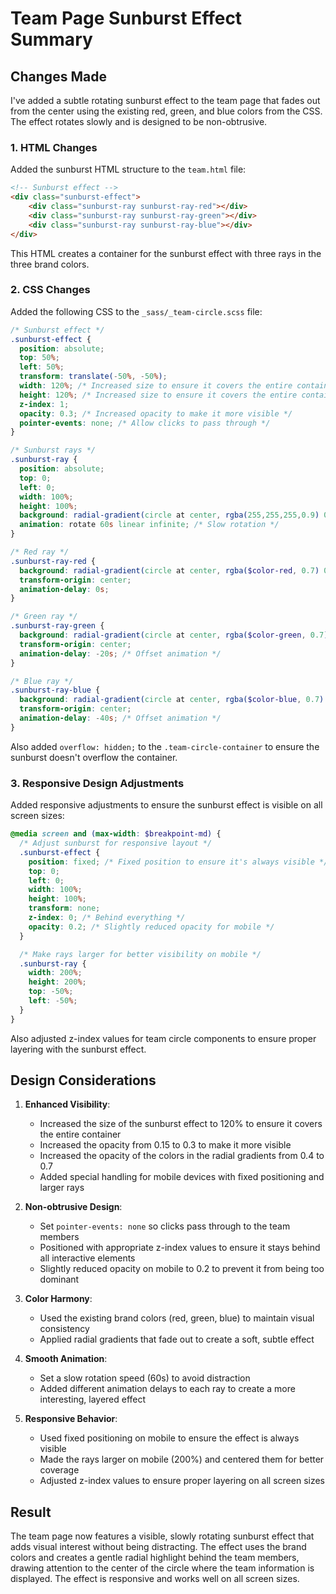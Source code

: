 # Team Page Sunburst Effect Summary

## Changes Made

I've added a subtle rotating sunburst effect to the team page that fades out from the center using the existing red, green, and blue colors from the CSS. The effect rotates slowly and is designed to be non-obtrusive.

### 1. HTML Changes

Added the sunburst HTML structure to the `team.html` file:

```html
<!-- Sunburst effect -->
<div class="sunburst-effect">
    <div class="sunburst-ray sunburst-ray-red"></div>
    <div class="sunburst-ray sunburst-ray-green"></div>
    <div class="sunburst-ray sunburst-ray-blue"></div>
</div>
```

This HTML creates a container for the sunburst effect with three rays in the three brand colors.

### 2. CSS Changes

Added the following CSS to the `_sass/_team-circle.scss` file:

```scss
/* Sunburst effect */
.sunburst-effect {
  position: absolute;
  top: 50%;
  left: 50%;
  transform: translate(-50%, -50%);
  width: 120%; /* Increased size to ensure it covers the entire container */
  height: 120%; /* Increased size to ensure it covers the entire container */
  z-index: 1;
  opacity: 0.3; /* Increased opacity to make it more visible */
  pointer-events: none; /* Allow clicks to pass through */
}

/* Sunburst rays */
.sunburst-ray {
  position: absolute;
  top: 0;
  left: 0;
  width: 100%;
  height: 100%;
  background: radial-gradient(circle at center, rgba(255,255,255,0.9) 0%, rgba(255,255,255,0) 70%);
  animation: rotate 60s linear infinite; /* Slow rotation */
}

/* Red ray */
.sunburst-ray-red {
  background: radial-gradient(circle at center, rgba($color-red, 0.7) 0%, rgba($color-red, 0) 70%);
  transform-origin: center;
  animation-delay: 0s;
}

/* Green ray */
.sunburst-ray-green {
  background: radial-gradient(circle at center, rgba($color-green, 0.7) 0%, rgba($color-green, 0) 70%);
  transform-origin: center;
  animation-delay: -20s; /* Offset animation */
}

/* Blue ray */
.sunburst-ray-blue {
  background: radial-gradient(circle at center, rgba($color-blue, 0.7) 0%, rgba($color-blue, 0) 70%);
  transform-origin: center;
  animation-delay: -40s; /* Offset animation */
}
```

Also added `overflow: hidden;` to the `.team-circle-container` to ensure the sunburst doesn't overflow the container.

### 3. Responsive Design Adjustments

Added responsive adjustments to ensure the sunburst effect is visible on all screen sizes:

```scss
@media screen and (max-width: $breakpoint-md) {
  /* Adjust sunburst for responsive layout */
  .sunburst-effect {
    position: fixed; /* Fixed position to ensure it's always visible */
    top: 0;
    left: 0;
    width: 100%;
    height: 100%;
    transform: none;
    z-index: 0; /* Behind everything */
    opacity: 0.2; /* Slightly reduced opacity for mobile */
  }

  /* Make rays larger for better visibility on mobile */
  .sunburst-ray {
    width: 200%;
    height: 200%;
    top: -50%;
    left: -50%;
  }
}
```

Also adjusted z-index values for team circle components to ensure proper layering with the sunburst effect.

## Design Considerations

1. **Enhanced Visibility**: 
   - Increased the size of the sunburst effect to 120% to ensure it covers the entire container
   - Increased the opacity from 0.15 to 0.3 to make it more visible
   - Increased the opacity of the colors in the radial gradients from 0.4 to 0.7
   - Added special handling for mobile devices with fixed positioning and larger rays

2. **Non-obtrusive Design**: 
   - Set `pointer-events: none` so clicks pass through to the team members
   - Positioned with appropriate z-index values to ensure it stays behind all interactive elements
   - Slightly reduced opacity on mobile to 0.2 to prevent it from being too dominant

3. **Color Harmony**: 
   - Used the existing brand colors (red, green, blue) to maintain visual consistency
   - Applied radial gradients that fade out to create a soft, subtle effect

4. **Smooth Animation**: 
   - Set a slow rotation speed (60s) to avoid distraction
   - Added different animation delays to each ray to create a more interesting, layered effect

5. **Responsive Behavior**:
   - Used fixed positioning on mobile to ensure the effect is always visible
   - Made the rays larger on mobile (200%) and centered them for better coverage
   - Adjusted z-index values to ensure proper layering on all screen sizes

## Result

The team page now features a visible, slowly rotating sunburst effect that adds visual interest without being distracting. The effect uses the brand colors and creates a gentle radial highlight behind the team members, drawing attention to the center of the circle where the team information is displayed. The effect is responsive and works well on all screen sizes.
